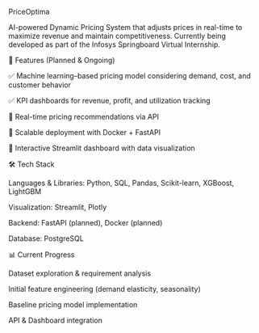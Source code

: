 PriceOptima 

AI-powered Dynamic Pricing System that adjusts prices in real-time to maximize revenue and maintain competitiveness.
Currently being developed as part of the Infosys Springboard Virtual Internship.

📌 Features (Planned & Ongoing)

✅ Machine learning–based pricing model considering demand, cost, and customer behavior

✅ KPI dashboards for revenue, profit, and utilization tracking

🔄 Real-time pricing recommendations via API

🔄 Scalable deployment with Docker + FastAPI

🔄 Interactive Streamlit dashboard with data visualization

🛠️ Tech Stack

Languages & Libraries: Python, SQL, Pandas, Scikit-learn, XGBoost, LightGBM

Visualization: Streamlit, Plotly

Backend: FastAPI (planned), Docker (planned)

Database: PostgreSQL

📊 Current Progress

 Dataset exploration & requirement analysis

 Initial feature engineering (demand elasticity, seasonality)

 Baseline pricing model implementation

 API & Dashboard integration
